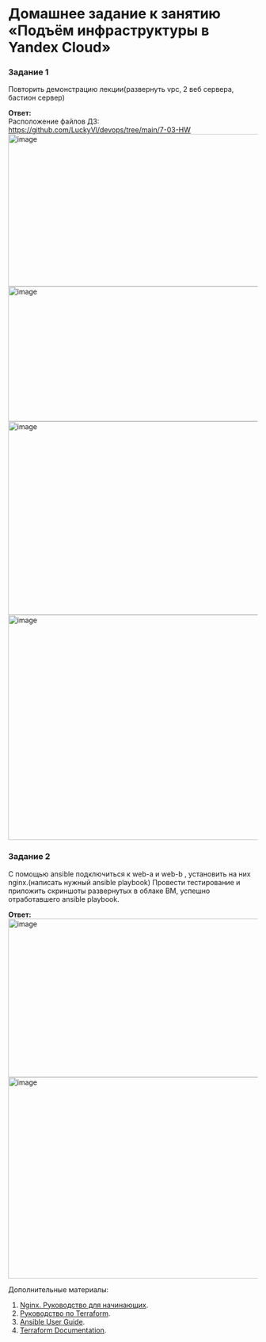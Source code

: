 # Домашнее задание к занятию «Подъём инфраструктуры в Yandex Cloud»

### Задание 1

Повторить демонстрацию лекции(развернуть vpc, 2 веб сервера, бастион сервер)

**Ответ:**  
Расположение файлов ДЗ: https://github.com/LuckyVl/devops/tree/main/7-03-HW  
<img width="851" height="308" alt="image" src="https://github.com/user-attachments/assets/220d6662-0b4a-4c63-b556-7525a4cf60bc" />  
<img width="781" height="273" alt="image" src="https://github.com/user-attachments/assets/751b477d-961e-4422-8b30-c268f8c78605" />  
<img width="782" height="391" alt="image" src="https://github.com/user-attachments/assets/8b3e4440-f9b5-4120-9ed3-623b6189d144" />  
<img width="724" height="455" alt="image" src="https://github.com/user-attachments/assets/f3172392-a4e1-454a-947d-6c3eeb3431e0" />  


### Задание 2

С помощью ansible подключиться к web-a и web-b , установить на них nginx.(написать нужный ansible playbook)
Провести тестирование и приложить скриншоты развернутых в облаке ВМ, успешно отработавшего ansible playbook.

**Ответ:**  
<img width="851" height="320" alt="image" src="https://github.com/user-attachments/assets/889746f2-1f0e-4304-9512-a127cdd812fc" />  
<img width="737" height="407" alt="image" src="https://github.com/user-attachments/assets/69d0f8c8-a071-4c1c-af51-91770501efe4" />  
 
Дополнительные материалы:

1. [Nginx. Руководство для начинающих](https://nginx.org/ru/docs/beginners_guide.html).
2. [Руководство по Terraform](https://registry.terraform.io/providers/yandex-cloud/yandex/latest/doc).
3. [Ansible User Guide](https://docs.ansible.com/ansible/latest/user_guide/index.html).
1. [Terraform Documentation](https://www.terraform.io/docs/index.html).
